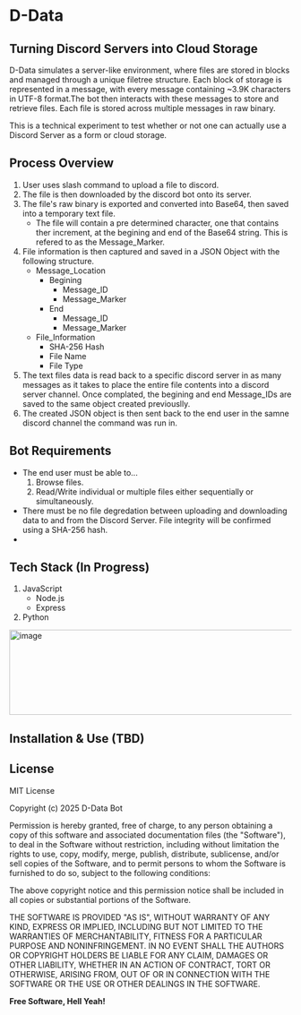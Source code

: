 # D-Data
## Turning Discord Servers into Cloud Storage

D-Data simulates a server-like environment, where files are stored in blocks and managed through a unique filetree structure. Each block of storage is represented in a message, with every message containing ~3.9K characters in UTF-8 format.The bot then interacts with these messages to store and retrieve files. Each file is stored across multiple messages in raw binary.

This is a technical experiment to test whether or not one can actually use a Discord Server as a form or cloud storage.

## Process Overview

1. User uses slash command to upload a file to discord.
2. The file is then downloaded by the discord bot onto its server. 
3. The file's raw binary is exported and converted into Base64, then saved into a temporary text file.
    - The file will contain a pre determined character, one that contains ther increment, at the begining and end of the Base64 string. This is refered to as the Message_Marker. 
4. File information is then captured and saved in a JSON Object with the following structure.
    - Message_Location
        - Begining
            - Message_ID
            - Message_Marker
        - End
             - Message_ID
            - Message_Marker
    - File_Information
        -  SHA-256 Hash
        -  File Name
        -  File Type
5. The text files data is read back to a specific discord server in as many messages as it takes to place the entire file contents into a discord server channel. Once complated, the begining and end Message_IDs are saved to the same object created previouslly.
6. The created JSON object is then sent back to the end user in the samne discord channel the command was run in.

## Bot Requirements

- The end user must be able to...
    1. Browse files.
    2. Read/Write individual or multiple files either sequentially or simultaneously.
- There must be no file degredation between uploading and downloading data to and from the Discord Server. File integrity will be confirmed using a SHA-256 hash.
- 
## Tech Stack (In Progress)

1. JavaScript
    - Node.js
    - Express
3. Python


<img width="714" height="152" alt="image" src="https://github.com/user-attachments/assets/46c4494d-03f8-439e-a7c2-567293269331" />



## Installation & Use (TBD)

## License

MIT License

Copyright (c) 2025 D-Data Bot

Permission is hereby granted, free of charge, to any person obtaining a copy
of this software and associated documentation files (the "Software"), to deal
in the Software without restriction, including without limitation the rights
to use, copy, modify, merge, publish, distribute, sublicense, and/or sell
copies of the Software, and to permit persons to whom the Software is
furnished to do so, subject to the following conditions:

The above copyright notice and this permission notice shall be included in all
copies or substantial portions of the Software.

THE SOFTWARE IS PROVIDED "AS IS", WITHOUT WARRANTY OF ANY KIND, EXPRESS OR
IMPLIED, INCLUDING BUT NOT LIMITED TO THE WARRANTIES OF MERCHANTABILITY,
FITNESS FOR A PARTICULAR PURPOSE AND NONINFRINGEMENT. IN NO EVENT SHALL THE
AUTHORS OR COPYRIGHT HOLDERS BE LIABLE FOR ANY CLAIM, DAMAGES OR OTHER
LIABILITY, WHETHER IN AN ACTION OF CONTRACT, TORT OR OTHERWISE, ARISING FROM,
OUT OF OR IN CONNECTION WITH THE SOFTWARE OR THE USE OR OTHER DEALINGS IN THE
SOFTWARE.

**Free Software, Hell Yeah!**
